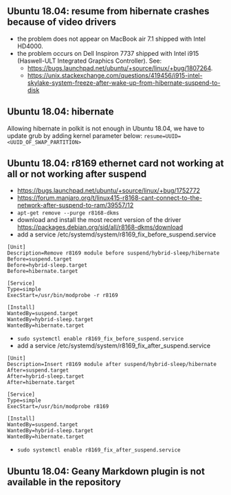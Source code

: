 ## Ubuntu 18.04: resume from hibernate crashes because of video drivers
- the problem does not appear on MacBook air 7.1 shipped with Intel HD4000.
- the problem occurs on Dell Inspiron 7737 shipped with Intel i915 (Haswell-ULT Integrated Graphics Controller). See:
  - <https://bugs.launchpad.net/ubuntu/+source/linux/+bug/1807264>.
  - <https://unix.stackexchange.com/questions/419456/i915-intel-skylake-system-freeze-after-wake-up-from-hibernate-suspend-to-disk>

## Ubuntu 18.04: hibernate
Allowing hibernate in polkit is not enough in Ubuntu 18.04, we have to update grub by adding kernel parameter below:
```resume=UUID=<UUID_OF_SWAP_PARTITION>```

## Ubuntu 18.04: r8169 ethernet card not working at all or not working after suspend
- <https://bugs.launchpad.net/ubuntu/+source/linux/+bug/1752772>
- <https://forum.manjaro.org/t/linux415-r8168-cant-connect-to-the-network-after-suspend-to-ram/39557/12>
- `apt-get remove --purge r8168-dkms`
- download and install the most recent version of the driver <https://packages.debian.org/sid/all/r8168-dkms/download>
- add a service /etc/systemd/system/r8169_fix_before_suspend.service
```
[Unit]
Description=Remove r8169 module before suspend/hybrid-sleep/hibernate
Before=suspend.target
Before=hybrid-sleep.target
Before=hibernate.target

[Service]
Type=simple
ExecStart=/usr/bin/modprobe -r r8169

[Install]
WantedBy=suspend.target
WantedBy=hybrid-sleep.target
WantedBy=hibernate.target
```
- `sudo systemctl enable r8169_fix_before_suspend.service`
- add a service /etc/systemd/system/r8169_fix_after_suspend.service
```
[Unit]
Description=Insert r8169 module after suspend/hybrid-sleep/hibernate
After=suspend.target
After=hybrid-sleep.target
After=hibernate.target

[Service]
Type=simple
ExecStart=/usr/bin/modprobe r8169

[Install]
WantedBy=suspend.target
WantedBy=hybrid-sleep.target
WantedBy=hibernate.target
```
- `sudo systemctl enable r8169_fix_after_suspend.service`

## Ubuntu 18.04: Geany Markdown plugin is not available in the repository
